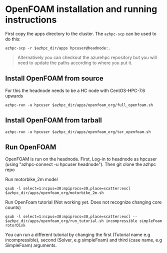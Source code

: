 # OpenFOAM installation and running instructions

First copy the apps directory to the cluster.  The `azhpc-scp` can be used to do this:

    azhpc-scp -r $azhpc_dir/apps hpcuser@headnode:.


> Alternatively you can checkout the azurehpc repository but you will need to update the paths according to where you put it.

## Install OpenFOAM from source

For this the headnode needs to be a HC node with CentOS-HPC-7.6 upwards

```
azhpc-run -u hpcuser $azhpc_dir/apps/openfoam_org/full_openfoam.sh
```


## Install OpenFOAM from tarball

```
azhpc-run -u hpcuser $azhpc_dir/apps/openfoam_org/tar_openfoam.sh
```

## Run OpenFOAM 

OpenFOAM is run on the headnode. First, Log-in to headnode as hpcuser (using "azhpc-connect -u hpcuser headnode").
Then git clone the azhpc repo

Run motorbike_2m model
```
qsub -l select=1:ncpus=30:mpiprocs=30,place=scatter:excl $azhpc_dir/apps/openfoam_org/motorbike_2m.sh
```
Run OpenFoam tutorial (Not working yet. Does not recognize changing core counts)
```
qsub -l select=1:ncpus=30:mpiprocs=30,place=scatter:excl -- $azhpc_dir/apps/openfoam_org/run_tutorial.sh incompressible simpleFoam rotorDisk
```
You can run a different tutorial by changing the first (Tutorial name e.g incompressible), second (Solver, e.g simpleFoam) and third (case name, e.g SimpleFoam) arguments. 

